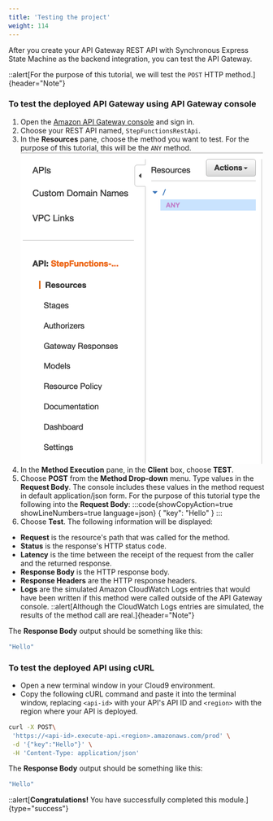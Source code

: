 ```yaml
---
title: 'Testing the project'
weight: 114
---
```


After you create your API Gateway REST API with Synchronous Express State Machine as the backend integration, you can test the API Gateway.

::alert[For the purpose of this tutorial, we will test the `POST` HTTP method.]{header="Note"}

### To test the deployed API Gateway using API Gateway console

1. Open the [Amazon API Gateway console](https://console.aws.amazon.com/apigateway/) and sign in.
2. Choose your REST API named, `StepFunctionsRestApi`.
3. In the **Resources** pane, choose the method you want to test. For the purpose of this tutorial, this will be the `ANY` method.
   ![API GAteway ANY](/static/img/module-9/api-gateway-testing.png)
4. In the **Method Execution** pane, in the **Client** box, choose **TEST**.
5. Choose **POST** from the **Method Drop-down** menu. Type values in the **Request Body**. The console includes these values in the method request in default application/json form. For the purpose of this tutorial type the following into the **Request Body**:
   :::code{showCopyAction=true showLineNumbers=true language=json}
   {
   "key": "Hello"
   }
   :::
6. Choose **Test**. The following information will be displayed:

- **Request** is the resource's path that was called for the method.
- **Status** is the response's HTTP status code.
- **Latency** is the time between the receipt of the request from the caller and the returned response.
- **Response Body** is the HTTP response body.
- **Response Headers** are the HTTP response headers.
- **Logs** are the simulated Amazon CloudWatch Logs entries that would have been written if this method were called outside of the API Gateway console.
  ::alert[Although the CloudWatch Logs entries are simulated, the results of the method call are real.]{header="Note"}

The **Response Body** output should be something like this:

```bash
"Hello"
```

### To test the deployed API using cURL

- Open a new terminal window in your Cloud9 environment.
- Copy the following cURL command and paste it into the terminal window, replacing `<api-id>` with your API's API ID and `<region>` with the region where your API is deployed.

```bash
curl -X POST\
 'https://<api-id>.execute-api.<region>.amazonaws.com/prod' \
 -d '{"key":"Hello"}' \
 -H 'Content-Type: application/json'
```

The **Response Body** output should be something like this:

```bash
"Hello"
```

::alert[**Congratulations!** You have successfully completed this module.]{type="success"}
